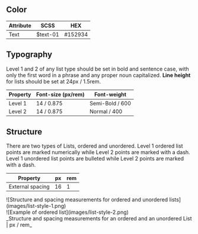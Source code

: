 ## Color

| Attribute    | SCSS          | HEX      |
|----------|---------------|----------|
| Text     | $text-01      | #152934  |

## Typography

Level 1 and 2 of any list type should be set in bold and sentence case, with only the first word in a phrase and any proper noun capitalized. **Line height** for lists should be set at 24px / 1.5rem.

| Property | Font-size (px/rem)     | Font-weight  |
|----------|-----------------|--------------|
| Level 1  | 14 / 0.875 | Semi-Bold / 600   |
| Level 2  | 14 / 0.875 | Normal / 400 |

## Structure

There are two types of Lists, ordered and unordered.
Level 1 ordered list points are marked numerically while Level 2 points are marked with a dash.
Level 1 unordered list points are bulleted while Level 2 points are marked with a dash.

| Property             | px | rem  |
|----------------------|----|------|
| External spacing     | 16 | 1    |

<div data-insert-component="ImageGrid">
  <div>
    ![Structure and spacing measurements for ordered and unordered lists](images/list-style-1.png)
  </div>
  <div>
    ![Example of ordered list](images/list-style-2.png)
  </div>
</div>
_Structure and spacing measurements for an ordered and an unordered List | px / rem_
